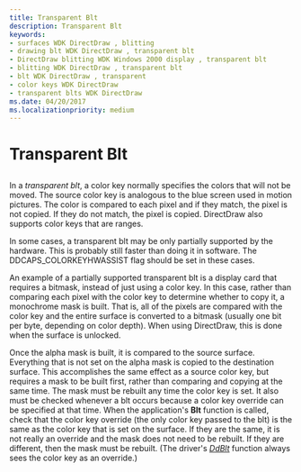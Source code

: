 ```yaml
---
title: Transparent Blt
description: Transparent Blt
keywords:
- surfaces WDK DirectDraw , blitting
- drawing blt WDK DirectDraw , transparent blt
- DirectDraw blitting WDK Windows 2000 display , transparent blt
- blitting WDK DirectDraw , transparent blt
- blt WDK DirectDraw , transparent
- color keys WDK DirectDraw
- transparent blts WDK DirectDraw
ms.date: 04/20/2017
ms.localizationpriority: medium
---
```


# Transparent Blt


## <span id="ddk_transparent_blt_gg"></span><span id="DDK_TRANSPARENT_BLT_GG"></span>


In a *transparent blt*, a color key normally specifies the colors that will not be moved. The source color key is analogous to the blue screen used in motion pictures. The color is compared to each pixel and if they match, the pixel is not copied. If they do not match, the pixel is copied. DirectDraw also supports color keys that are ranges.

In some cases, a transparent blt may be only partially supported by the hardware. This is probably still faster than doing it in software. The DDCAPS\_COLORKEYHWASSIST flag should be set in these cases.

An example of a partially supported transparent blt is a display card that requires a bitmask, instead of just using a color key. In this case, rather than comparing each pixel with the color key to determine whether to copy it, a monochrome mask is built. That is, all of the pixels are compared with the color key and the entire surface is converted to a bitmask (usually one bit per byte, depending on color depth). When using DirectDraw, this is done when the surface is unlocked.

Once the alpha mask is built, it is compared to the source surface. Everything that is not set on the alpha mask is copied to the destination surface. This accomplishes the same effect as a source color key, but requires a mask to be built first, rather than comparing and copying at the same time. The mask must be rebuilt any time the color key is set. It also must be checked whenever a blt occurs because a color key override can be specified at that time. When the application's **Blt** function is called, check that the color key override (the only color key passed to the blt) is the same as the color key that is set on the surface. If they are the same, it is not really an override and the mask does not need to be rebuilt. If they are different, then the mask must be rebuilt. (The driver's [*DdBlt*](/windows/win32/api/ddrawint/nc-ddrawint-pdd_surfcb_blt) function always sees the color key as an override.)

 

